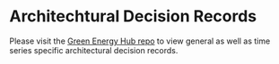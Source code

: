 # Architechtural Decision Records

Please visit the [Green Energy Hub repo](https://github.com/Energinet-DataHub/green-energy-hub/tree/main/docs/architecture-decision-record) to view general as well as time series specific architectural decision records.
